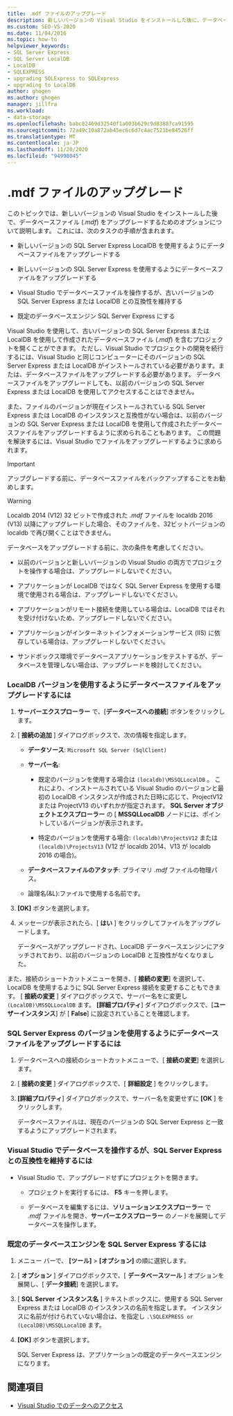 ```yaml
---
title: .mdf ファイルのアップグレード
description: 新しいバージョンの Visual Studio をインストールした後に、データベースファイル (.mdf) をアップグレードするためのオプションを確認します。
ms.custom: SEO-VS-2020
ms.date: 11/04/2016
ms.topic: how-to
helpviewer_keywords:
- SQL Server Express
- SQL Server LocalDB
- LocalDB
- SQLEXPRESS
- upgrading SQLExpress to SQLExpress
- upgrading to LocalDB
author: ghogen
ms.author: ghogen
manager: jillfra
ms.workload:
- data-storage
ms.openlocfilehash: babc82469d32540f1a003b629c9d83887ca91595
ms.sourcegitcommit: 72a49c10a872ab45ec6c6d7c4ac7521be84526ff
ms.translationtype: MT
ms.contentlocale: ja-JP
ms.lasthandoff: 11/20/2020
ms.locfileid: "94998045"
---
```

# <a name="upgrade-mdf-files"></a>.mdf ファイルのアップグレード

このトピックでは、新しいバージョンの Visual Studio をインストールした後で、データベースファイル (*.mdf*) をアップグレードするためのオプションについて説明します。 これには、次のタスクの手順が含まれます。

- 新しいバージョンの SQL Server Express LocalDB を使用するようにデータベースファイルをアップグレードする

- 新しいバージョンの SQL Server Express を使用するようにデータベースファイルをアップグレードする

- Visual Studio でデータベースファイルを操作するが、古いバージョンの SQL Server Express または LocalDB との互換性を維持する

- 既定のデータベースエンジン SQL Server Express にする

Visual Studio を使用して、古いバージョンの SQL Server Express または LocalDB を使用して作成されたデータベースファイル (*.mdf*) を含むプロジェクトを開くことができます。 ただし、Visual Studio でプロジェクトの開発を続行するには、Visual Studio と同じコンピューターにそのバージョンの SQL Server Express または LocalDB がインストールされている必要があります。または、データベースファイルをアップグレードする必要があります。 データベースファイルをアップグレードしても、以前のバージョンの SQL Server Express または LocalDB を使用してアクセスすることはできません。

また、ファイルのバージョンが現在インストールされている SQL Server Express または LocalDB のインスタンスと互換性がない場合は、以前のバージョンの SQL Server Express または LocalDB を使用して作成されたデータベースファイルをアップグレードするように求められることもあります。 この問題を解決するには、Visual Studio でファイルをアップグレードするように求められます。

> [!IMPORTANT]
> アップグレードする前に、データベースファイルをバックアップすることをお勧めします。

> [!WARNING]
> Localdb 2014 (V12) 32 ビットで作成された *.mdf* ファイルを localdb 2016 (V13) 以降にアップグレードした場合、そのファイルを、32ビットバージョンの localdb で再び開くことはできません。

データベースをアップグレードする前に、次の条件を考慮してください。

- 以前のバージョンと新しいバージョンの Visual Studio の両方でプロジェクトを操作する場合は、アップグレードしないでください。

- アプリケーションが LocalDB ではなく SQL Server Express を使用する環境で使用される場合は、アップグレードしないでください。

- アプリケーションがリモート接続を使用している場合は、LocalDB ではそれを受け付けないため、アップグレードしないでください。

- アプリケーションがインターネットインフォメーションサービス (IIS) に依存している場合は、アップグレードしないでください。

- サンドボックス環境でデータベースアプリケーションをテストするが、データベースを管理しない場合は、アップグレードを検討してください。

### <a name="to-upgrade-a-database-file-to-use-the-localdb-version"></a>LocalDB バージョンを使用するようにデータベースファイルをアップグレードするには

1. **サーバーエクスプローラー** で、[**データベースへの接続**] ボタンをクリックします。

2. [ **接続の追加** ] ダイアログボックスで、次の情報を指定します。

    - **データソース**: `Microsoft SQL Server (SqlClient)`

    - **サーバー名**:

        - 既定のバージョンを使用する場合は `(localdb)\MSSQLLocalDB` 。  これにより、インストールされている Visual Studio のバージョンと最初の LocalDB インスタンスが作成された日時に応じて、ProjectV12 または ProjectV13 のいずれかが指定されます。 **SQL Server オブジェクトエクスプローラー** の [ **MSSQLLocalDB** ノードには、ポイントしているバージョンが表示されます。

        - 特定のバージョンを使用する場合: `(localdb)\ProjectsV12` または `(localdb)\ProjectsV13` (V12 が localdb 2014、V13 が localdb 2016 の場合)。

    - **データベースファイルのアタッチ**: プライマリ *.mdf* ファイルの物理パス。

    - 論理名(&L):ファイルで使用する名前です。

3. **[OK]** ボタンを選択します。

4. メッセージが表示されたら、[ **はい** ] をクリックしてファイルをアップグレードします。

    データベースがアップグレードされ、LocalDB データベースエンジンにアタッチされており、以前のバージョンの LocalDB と互換性がなくなりました。

また、接続のショートカットメニューを開き、[ **接続の変更**] を選択して、LocalDB を使用するように SQL Server Express 接続を変更することもできます。 [ **接続の変更** ] ダイアログボックスで、サーバー名をに変更し `(LocalDB)\MSSQLLocalDB` ます。 **[詳細プロパティ**] ダイアログボックスで、[**ユーザーインスタンス**] が [ **False**] に設定されていることを確認します。

### <a name="to-upgrade-a-database-file-to-use-the-sql-server-express-version"></a>SQL Server Express のバージョンを使用するようにデータベースファイルをアップグレードするには

1. データベースへの接続のショートカットメニューで、[ **接続の変更**] を選択します。

2. [ **接続の変更** ] ダイアログボックスで、[ **詳細設定** ] をクリックします。

3. **[詳細プロパティ**] ダイアログボックスで、サーバー名を変更せずに **[OK** ] をクリックします。

    データベースファイルは、現在のバージョンの SQL Server Express と一致するようにアップグレードされます。

### <a name="to-work-with-the-database-in-visual-studio-but-retain-compatibility-with-sql-server-express"></a>Visual Studio でデータベースを操作するが、SQL Server Express との互換性を維持するには

- Visual Studio で、アップグレードせずにプロジェクトを開きます。

  - プロジェクトを実行するには、 **F5** キーを押します。

  - データベースを編集するには、**ソリューションエクスプローラー** で *.mdf* ファイルを開き、**サーバーエクスプローラー** のノードを展開してデータベースを操作します。

### <a name="to-make-sql-server-express-the-default-database-engine"></a>既定のデータベースエンジンを SQL Server Express するには

1. メニュー バーで、 **[ツール]**  >  **[オプション]** の順に選択します。

2. [ **オプション** ] ダイアログボックスで、[ **データベースツール** ] オプションを展開し、[ **データ接続**] を選択します。

3. [ **SQL Server インスタンス名** ] テキストボックスに、使用する SQL Server Express または LocalDB のインスタンスの名前を指定します。 インスタンスに名前が付けられていない場合は、を指定し `.\SQLEXPRESS or (LocalDB)\MSSQLLocalDB` ます。

4. **[OK]** ボタンを選択します。

    SQL Server Express は、アプリケーションの既定のデータベースエンジンになります。

## <a name="see-also"></a>関連項目

- [Visual Studio でのデータへのアクセス](accessing-data-in-visual-studio.md)

